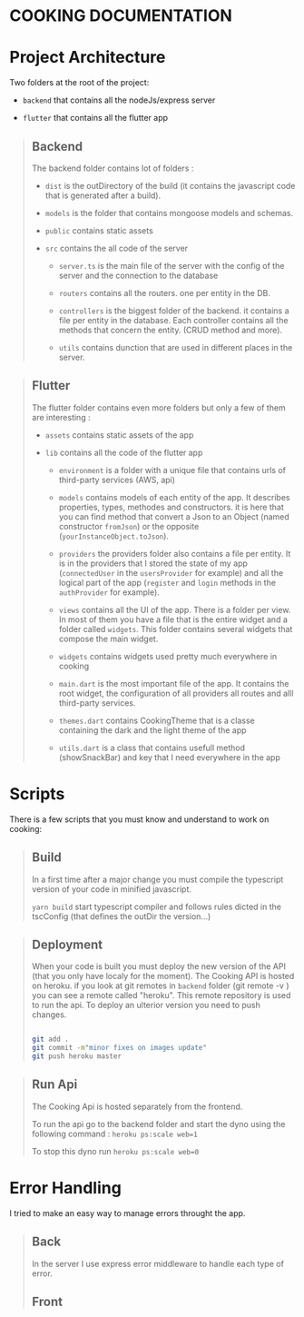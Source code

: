 # **COOKING DOCUMENTATION**

# Project Architecture

Two folders at the root of the project:

- `backend` that contains all the nodeJs/express server

- `flutter` that contains all the flutter app

<blockquote>
 <h2> Backend </h2>

The backend folder contains lot of folders :

- `dist` is the outDirectory of the build (it contains the javascript code that is generated after a build).

- `models` is the folder that contains mongoose models and schemas.

- `public` contains static assets

- `src` contains the all code of the server

  - `server.ts` is the main file of the server with the config of the server and the connection to the database

  - `routers` contains all the routers. one per entity in the DB.

  - `controllers` is the biggest folder of the backend. it contains a file per entity in the database. Each controller contains all the methods that concern the entity. (CRUD method and more).

  - `utils` contains dunction that are used in different places in the server.

</blockquote>

<blockquote>
 <h2> Flutter </h2>

The flutter folder contains even more folders but only a few of them are interesting :

- `assets` contains static assets of the app

- `lib` contains all the code of the flutter app

  - `environment` is a folder with a unique file that contains urls of third-party services (AWS, api)

  - `models` contains models of each entity of the app. It describes properties, types, methodes and constructors. it is here that you can find method that convert a Json to an Object (named constructor `fromJson`) or the opposite (`yourInstanceObject.toJson`).

  - `providers` the providers folder also contains a file per entity. It is in the providers that I stored the state of my app (`connectedUser` in the `usersProvider` for example) and all the logical part of the app (`register` and `login` methods in the `authProvider` for example).

  - `views` contains all the UI of the app. There is a folder per view. In most of them you have a file that is the entire widget and a folder called `widgets`. This folder contains several widgets that compose the main widget.

  - `widgets` contains widgets used pretty much everywhere in cooking

  - `main.dart` is the most important file of the app. It contains the root widget, the configuration of all providers all routes and alll third-party services.

  - `themes.dart` contains CookingTheme that is a classe containing the dark and the light theme of the app

  - `utils.dart` is a class that contains usefull method (showSnackBar) and key that I need everywhere in the app

</blockquote>

# Scripts

There is a few scripts that you must know and understand to work on cooking:

<blockquote>
<h2>Build </h2>

In a first time after a major change you must compile the typescript version of your code in minified javascript.

`yarn build` start typescript compiler and follows rules dicted in the tscConfig (that defines the outDir the version...)

</blockquote>

<blockquote>
<h2>Deployment</h2>

When your code is built you must deploy the new version of the API (that you only have localy for the moment).
The Cooking API is hosted on heroku. if you look at git remotes in `backend` folder (git remote -v ) you can see a remote called "heroku". This remote repository is used to run the api. To deploy an ulterior version you need to push changes.

```sh

git add .
git commit -m"minor fixes on images update"
git push heroku master

```

</blockquote>

<blockquote>
<h2>Run Api </h2>

The Cooking Api is hosted separately from the frontend.

To run the api go to the backend folder and start the dyno using the following command : `heroku ps:scale web=1 `

To stop this dyno run `heroku ps:scale web=0`

</blockquote>

# Error Handling

I tried to make an easy way to manage errors throught the app.

<blockquote>

<h2>Back</h2>

In the server I use express error middleware to handle each type of error.

<h2>Front</h2>

</blockquote>
